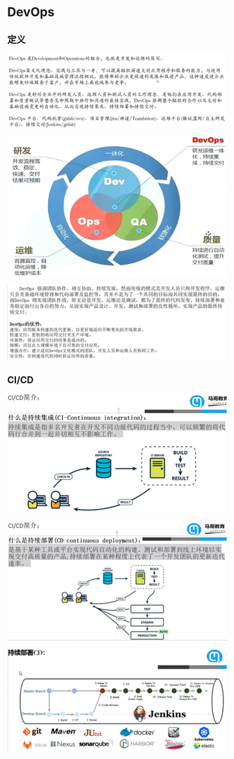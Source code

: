 # DevOps

## 定义

![](resources/2023-01-01-21-10-38.png)

![](resources/2023-01-01-21-11-29.png)

![](resources/2023-01-01-21-12-19.png)

## CI/CD

![](resources/2023-01-01-21-30-21.png)

![](resources/2023-01-01-21-30-50.png)

![](resources/2023-01-01-21-31-22.png)
